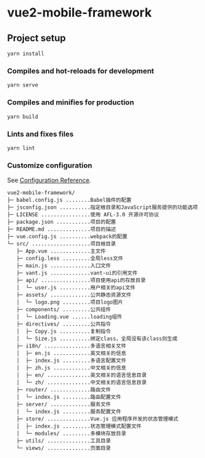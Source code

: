 # vue2-mobile-framework

## Project setup
```
yarn install
```

### Compiles and hot-reloads for development
```
yarn serve
```

### Compiles and minifies for production
```
yarn build
```

### Lints and fixes files
```
yarn lint
```

### Customize configuration
See [Configuration Reference](https://cli.vuejs.org/config/).

```
vue2-mobile-framework/
├─ babel.config.js ........Babel插件的配置
├─ jsconfig.json ..........指定根目录和JavaScript服务提供的功能选项
├─ LICENSE ................使用 AFL-3.0 开源许可协议
├─ package.json ...........项目的配置
├─ README.md ..............项目的描述
├─ vue.config.js ..........webpack的配置
└─ src/ ...................项目根目录
   ├─ App.vue .............主文件
   ├─ config.less .........全局less文件
   ├─ main.js .............入口文件
   ├─ vant.js .............vant-ui的引用文件
   ├─ api/ ................项目使用api的存放目录
   │  └─ user.js ..........用户相关的api文件
   ├─ assets/ .............公共静态资源文件
   │  └─ logo.png .........项目logo图片
   ├─ components/ .........公共组件
   │  └─ Loading.vue ......loading组件
   ├─ directives/ .........公共指令
   │  ├─ Copy.js ..........复制指令
   │  └─ Size.js ..........绑定class，全局没有该class则生成
   ├─ i18n/ ...............多语言相关文件
   │  ├─ en.js ............英文相关的信息
   │  ├─ index.js .........多语言配置文件
   │  ├─ zh.js ............中文相关的信息
   │  ├─ en/ ..............英文相关的语言信息目录
   │  └─ zh/ ..............中文相关的语言信息目录
   ├─ router/ .............路由文件
   │  └─ index.js .........路由配置文件
   ├─ server/ .............服务文件
   │  └─ index.js .........服务配置文件
   ├─ store/ ..............Vue.js 应用程序开发的状态管理模式
   │  ├─ index.js .........状态管理模式配置文件
   │  └─ modules/ .........多模块存放目录
   ├─ utils/ ..............工具目录
   └─ views/ ..............页面目录
```
